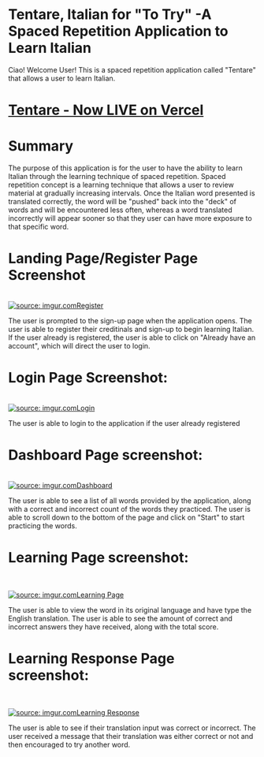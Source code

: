 # Tentare, Italian for "To Try" -A Spaced Repetition Application to Learn Italian

Ciao! Welcome User! This is a spaced repetition application called "Tentare" that allows a user to learn Italian.

# [Tentare - Now LIVE on Vercel](https://tentare.vercel.app)

# Summary

The purpose of this application is for the user to have the ability to learn Italian through the learning technique of spaced repetition. Spaced repetition concept is a learning technique that allows a user to review material at gradually increasing intervals. Once the Italian word presented is translated correctly, the word will be "pushed" back into the "deck" of words and will be encountered less often, whereas a word translated incorrectly will appear sooner so that they user can have more exposure to that specific word.

# Landing Page/Register Page Screenshot

</br>
<a href="https://imgur.com/8k1GrM5"><img src="https://i.imgur.com/8k1GrM5.png" title="source: imgur.com" />Register</a>

<p>The user is prompted to the sign-up page when the application opens. The user is able to register their creditinals and sign-up to begin learning Italian. If the user already is registered, the user is able to click on "Already have an account", which will direct the user to login.</p>

# Login Page Screenshot:

</br>
<a href="https://imgur.com/3IA8mLW"><img src="https://i.imgur.com/3IA8mLW.png" title="source: imgur.com" />Login</a>

<p>The user is able to login to the application if the user already registered</p>

# Dashboard Page screenshot:

</br>
<a href="https://imgur.com/crJzcuh"><img src="https://i.imgur.com/crJzcuh.png" title="source: imgur.com" />Dashboard</a>

<p> The user is able to see a list of all words provided by the application, along with a correct and incorrect count of the words they practiced. The user is able to scroll down to the bottom of the page and click on "Start" to start practicing the words. </p>

# Learning Page screenshot:

</br>

<a href="https://imgur.com/PFzcY4w"><img src="https://i.imgur.com/PFzcY4w.png" title="source: imgur.com" />Learning Page</a>

<p> The user is able to view the word in its original language and have type the English translation. The user is able to see the amount of correct and incorrect answers they have received, along with the total score. </p>

# Learning Response Page screenshot:

</br>

<a href="https://imgur.com/3SKoM7t"><img src="https://i.imgur.com/3SKoM7t.png" title="source: imgur.com" />Learning Response</a>

<p>The user is able to see if their translation input was correct or incorrect. The user received a message that their translation was either correct or not and then encouraged to try another word. </p>
